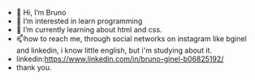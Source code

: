 - 👋 Hi, I’m Bruno
- 👀 I’m interested in learn programming
- 🌱 I’m currently learning about html and css.
- 📫how to reach me, through social networks on instagram like bginel and linkedin, i know little english, but i'm studying about it.
- linkedin:https://www.linkedin.com/in/bruno-ginel-b06825192/
- thank you.
